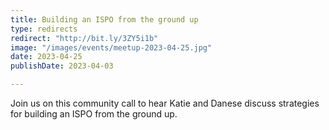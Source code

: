 ```yaml
---
title: Building an ISPO from the ground up
type: redirects
redirect: "http://bit.ly/3ZY5i1b"
image: "/images/events/meetup-2023-04-25.jpg"
date: 2023-04-25
publishDate: 2023-04-03

---
```


Join us on this community call to hear Katie and Danese discuss strategies for building an ISPO from the ground up. 
